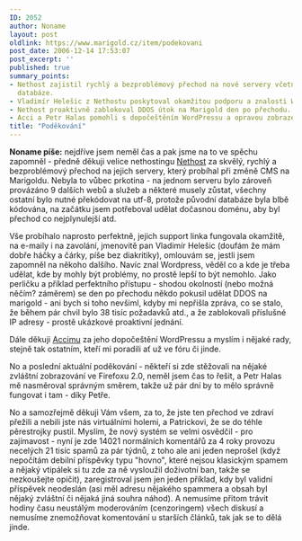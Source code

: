 ```yaml
---
ID: 2052
author: Noname
layout: post
oldlink: https://www.marigold.cz/item/podekovani
post_date: 2006-12-14 17:53:07
post_excerpt: ''
published: true
summary_points:
- Nethost zajistil rychlý a bezproblémový přechod na nové servery včetně překódování
  databáze.
- Vladimír Helešic z Nethostu poskytoval okamžitou podporu a znalosti WordPressu.
- Nethost proaktivně zablokoval DDOS útok na Marigold den po přechodu.
- Acci a Petr Halas pomohli s dopočeštěním WordPressu a opravou zobrazení ve Firefoxu.
title: "Poděkování"
---
```


<texy><strong>Noname píše:</strong> nejdříve jsem neměl čas a pak jsme na to ve spěchu zapomněl - předně děkuji velice nethostingu <a href="http://nethost.cz">Nethost</a> za skvělý, rychlý a bezproblémový přechod na jejich servery, který probíhal při změně CMS na Marigoldu. Nebyla to vůbec prkotina - na jednom serveru bylo zároveň provázáno 9 dalších webů a služeb a některé musely zůstat, všechny ostatní bylo nutné překódovat na utf-8, protože původní databáze byla blbě kódována, na začátku jsem potřeboval udělat dočasnou doménu, aby byl přechod co nejplynulejší atd.

Vše probíhalo naprosto perfektně, jejich support linka fungovala okamžitě, na e-maily i na zavolání, jmenovitě pan Vladimír Helešic (doufám že mám dobře háčky a čárky, píše bez diakritiky), omlouvám se, jestli jsem zapomněl na někoho dalšího. Navíc znal Wordpress, věděl co a kde je třeba udělat, kde by mohly být problémy, no prostě lepší to být nemohlo. Jako perličku a příklad perfektního přístupu - shodou okolností (nebo možná něčím? záměrem) se den po přechodu někdo pokusil udělat DDOS na marigold - ani bych si toho nevšiml, kdyby mi nepřišla zpráva, co se stalo, že během pár chvil bylo 38 tisíc požadavků atd., a že zablokovali příslušné IP adresy - prostě ukázkové proaktivní jednání.

Dále děkuji <a href="http://acci.wz.cz/">Accimu</a> za jeho dopočeštění WordPressu a myslím i nějaké rady, stejně tak ostatním, kteří mi poradili ať už ve fóru či jinde.

No a poslední aktuální poděkování - někteří si zde stěžovali na nějaké zvláštní zobrazování ve Firefoxu 2.0, neměl jsem čas to řešit, a Petr Halas mě nasměroval správným směrem, takže už pár dní by to mělo správně fungovat i tam - díky Petře.

No a samozřejmě děkuji Vám všem, za to, že jste ten přechod ve zdraví přežili a nebili jste nás virtuálními holemi, a Patrickovi, že se do téhle pěrestrojky pustil. Myslím, že nový systém se velmi osvědčil - pro zajímavost - nyní je zde 14021 normálních komentářů za 4 roky provozu necelých 21 tisíc spamů za pár týdnů, z toho ale ani jeden neprošel (když nepočítám debilní příspěvky typu "hovno", které nejsou klasickým spamem a nějaký vtipálek si tu zde za ně vysloužil doživotní ban, takže se nezkoušejte opičit), zaregistroval jsem jen jeden příklad, kdy byl validní příspěvek neodeslán (asi měl adresu nějakého spammera a obsah byl nějaký zvláštní či nějaká jiná souhra náhod). A nemusíme přitom trávit hodiny času neustálým moderováním (cenzoringem) všech diskusí a nemusíme znemožňovat komentování u starších článků, tak jak se to dělá jinde.